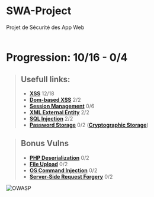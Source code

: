 # SWA-Project
Projet de Sécurité des App Web <br><br>

# Progression: 10/16 - 0/4

> ## Usefull links:  
> - **[XSS](https://cheatsheetseries.owasp.org/cheatsheets/Cross_Site_Scripting_Prevention_Cheat_Sheet.html)**  12/18
> - **[Dom-based XSS](https://cheatsheetseries.owasp.org/cheatsheets/DOM_based_XSS_Prevention_Cheat_Sheet.html)** 2/2
> - **[Session Management](https://cheatsheetseries.owasp.org/cheatsheets/Session_Management_Cheat_Sheet.html)** 0/6
> - **[XML External Entity](https://cheatsheetseries.owasp.org/cheatsheets/XML_External_Entity_Prevention_Cheat_Sheet.html)** 2/2
> - **[SQL Injection](https://cheatsheetseries.owasp.org/cheatsheets/SQL_Injection_Prevention_Cheat_Sheet.html)** 2/2
> - **[Password Storage](https://cheatsheetseries.owasp.org/cheatsheets/Password_Storage_Cheat_Sheet.html)** 0/2
>  (**[Cryptographic Storage](https://cheatsheetseries.owasp.org/cheatsheets/Cryptographic_Storage_Cheat_Sheet.html#defence-in-depth)**)

> ## Bonus Vulns
> - **[PHP Deserialization](https://cheatsheetseries.owasp.org/cheatsheets/Deserialization_Cheat_Sheet.html)**  0/2
> - **[File Upload](https://cheatsheetseries.owasp.org/cheatsheets/File_Upload_Cheat_Sheet.html)** 0/2
> - **[OS Command Injection](https://cheatsheetseries.owasp.org/cheatsheets/OS_Command_Injection_Defense_Cheat_Sheet.html)** 0/2
> - **[Server-Side Request Forgery](https://cheatsheetseries.owasp.org/cheatsheets/Server_Side_Request_Forgery_Prevention_Cheat_Sheet.html)** 0/2

![OWASP](https://camo.githubusercontent.com/96475b35e2706618a8fc7d125da55ecc4bbfc73f7963b45157fa91e264df9ecc/68747470733a2f2f6f776173702e6f72672f6173736574732f696d616765732f6c6f676f2e706e67)
